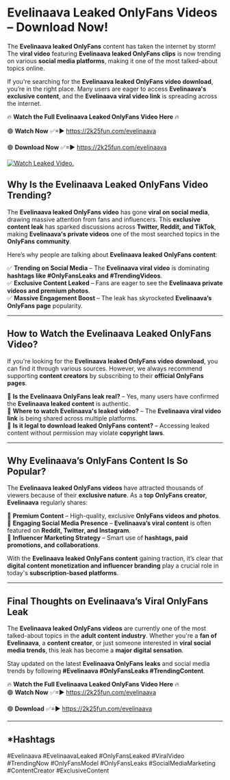# Evelinaava Leaked OnlyFans Videos – Download Now!

The **Evelinaava leaked OnlyFans** content has taken the internet by storm! The **viral video** featuring **Evelinaava leaked OnlyFans clips** is now trending on various **social media platforms**, making it one of the most talked-about topics online.  

If you're searching for the **Evelinaava leaked OnlyFans video download**, you’re in the right place. Many users are eager to access **Evelinaava's exclusive content**, and the **Evelinaava viral video link** is spreading across the internet.  

🔥 **Watch the Full Evelinaava Leaked OnlyFans Video Here** 🔥  

🟢 **Watch Now** ✅=► https://2k25fun.com/evelinaava

🟢 **Download Now** ✅=► https://2k25fun.com/evelinaava

[![Watch Leaked Video.](https://miro.medium.com/v2/resize:fit:828/format:webp/1*cilzJN44JGOrTw9NJCrNHA.gif "Watch Leaked Video")](https://2k25fun.com/evelinaava)

## **Why Is the Evelinaava Leaked OnlyFans Video Trending?**  

The **Evelinaava leaked OnlyFans video** has gone **viral on social media**, drawing massive attention from fans and influencers. This **exclusive content leak** has sparked discussions across **Twitter, Reddit, and TikTok**, making **Evelinaava's private videos** one of the most searched topics in the **OnlyFans community**.  

Here’s why people are talking about **Evelinaava leaked OnlyFans content**:  

✅ **Trending on Social Media** – The **Evelinaava viral video** is dominating **hashtags like #OnlyFansLeaks and #TrendingVideos**.  
✅ **Exclusive Content Leaked** – Fans are eager to see the **Evelinaava private videos and premium photos**.  
✅ **Massive Engagement Boost** – The leak has skyrocketed **Evelinaava’s OnlyFans page** popularity.  

---

## **How to Watch the Evelinaava Leaked OnlyFans Video?**  

If you're looking for the **Evelinaava leaked OnlyFans video download**, you can find it through various sources. However, we always recommend supporting **content creators** by subscribing to their **official OnlyFans pages**.  

🔹 **Is the Evelinaava OnlyFans leak real?** – Yes, many users have confirmed the **Evelinaava leaked content** is authentic.  
🔹 **Where to watch Evelinaava's leaked video?** – The **Evelinaava viral video link** is being shared across multiple platforms.  
🔹 **Is it legal to download leaked OnlyFans content?** – Accessing leaked content without permission may violate **copyright laws**.  

---

## **Why Evelinaava’s OnlyFans Content Is So Popular?**  

The **Evelinaava leaked OnlyFans videos** have attracted thousands of viewers because of their **exclusive nature**. As a **top OnlyFans creator**, **Evelinaava** regularly shares:  

📌 **Premium Content** – High-quality, exclusive **OnlyFans videos and photos**.  
📌 **Engaging Social Media Presence** – **Evelinaava’s viral content** is often featured on **Reddit, Twitter, and Instagram**.  
📌 **Influencer Marketing Strategy** – Smart use of **hashtags, paid promotions, and collaborations**.  

With the **Evelinaava leaked OnlyFans content** gaining traction, it’s clear that **digital content monetization and influencer branding** play a crucial role in today's **subscription-based platforms**.  

---

## **Final Thoughts on Evelinaava’s Viral OnlyFans Leak**  

The **Evelinaava leaked OnlyFans videos** are currently one of the most talked-about topics in the **adult content industry**. Whether you're a **fan of Evelinaava**, a **content creator**, or just someone interested in **viral social media trends**, this leak has become a **major digital sensation**.  

Stay updated on the latest **Evelinaava OnlyFans leaks** and social media trends by following **#Evelinaava #OnlyFansLeaks #TrendingContent**.  

🔥 **Watch the Full Evelinaava Leaked OnlyFans Video Here** 🔥  
🟢 **Watch Now** ✅=► https://2k25fun.com/evelinaava

🟢 **Download** ✅=► https://2k25fun.com/evelinaava

---

## *Hashtags
#Evelinaava #EvelinaavaLeaked #OnlyFansLeaked #ViralVideo #TrendingNow #OnlyFansModel #OnlyFansLeaks #SocialMediaMarketing #ContentCreator #ExclusiveContent  